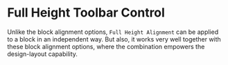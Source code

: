 # Full Height Toolbar Control

Unlike the block alignment options, `Full Height Alignment` can be applied to a block in an independent way. But also, it works very well together with these block alignment options, where the combination empowers the design-layout capability.